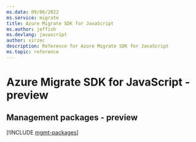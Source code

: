 ```yaml
---
ms.data: 09/06/2022
ms.service: migrate
title: Azure Migrate SDK for JavaScript
ms.author: jeffish
ms.devlang: javascript
author: xirzec
description: Reference for Azure Migrate SDK for JavaScript
ms.topic: reference
---
```

# Azure Migrate SDK for JavaScript - preview

## Management packages - preview
[!INCLUDE [mgmt-packages](migrate-mgmt-index.md)]
